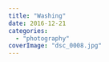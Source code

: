 ```yaml
---
title: "Washing"
date: 2016-12-21
categories: 
  - "photography"
coverImage: "dsc_0008.jpg"
---
```



